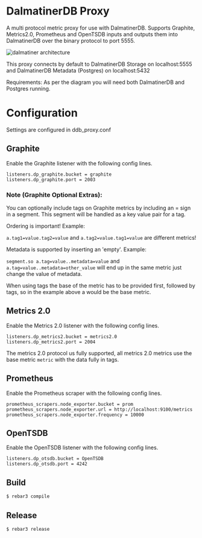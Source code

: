 # DalmatinerDB Proxy

A multi protocol metric proxy for use with DalmatinerDB. Supports Graphite, Metrics2.0, Prometheus and OpenTSDB
inputs and outputs them into DalmatinerDB over the binary protocol to port 5555.

![dalmatiner architecture](http://cdn2.hubspot.net/hubfs/528953/dalmatiner.png "Dalmatiner Architecture")

This proxy connects by default to DalmatinerDB Storage on localhost:5555 and DalmatinerDB Metadata (Postgres) on localhost:5432

Requirements: As per the diagram you will need both DalmatinerDB and Postgres running.

# Configuration

Settings are configured in ddb_proxy.conf

## Graphite

Enable the Graphite listener with the following config lines.

```
listeners.dp_graphite.bucket = graphite
listeners.dp_graphite.port = 2003
```

### Note (Graphite Optional Extras):

You can optionally include tags on Graphite metrics by including an = sign in a segment. This segment will be handled as a key value pair for a tag.

Ordering is important! Example:

`a.tag1=value.tag2=value` and `a.tag2=value.tag1=value` are different metrics!

Metadata is supported by inserting an 'empty'. Example:

`segment.so a.tag=value..metadata=value` and `a.tag=value..metadata=other_value` will end up in the same metric just change the value of metadata.

When using tags the base of the metric has to be provided first, followed by tags, so in the example above a would be the base metric.


## Metrics 2.0

Enable the Metrics 2.0 listener with the following config lines.

```
listeners.dp_metrics2.bucket = metrics2.0
listeners.dp_metrics2.port = 2004
```

The metrics 2.0 protocol us fully supported, all metrics 2.0 metrics use the base metric `metric` with the data fully in tags.

## Prometheus

Enable the Prometheus scraper with the following config lines.
```
prometheus_scrapers.node_exporter.bucket = prom
prometheus_scrapers.node_exporter.url = http://localhost:9100/metrics
prometheus_scrapers.node_exporter.frequency = 10000
```

## OpenTSDB

Enable the OpenTSDB listener with the following config lines.

```
listeners.dp_otsdb.bucket = OpenTSDB
listeners.dp_otsdb.port = 4242
```


Build
-----

```bash
$ rebar3 compile
```

Release
-------

```bash
$ rebar3 release
```